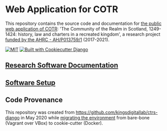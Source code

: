 # Web Application for COTR

This repository contains the source code and documentation for [the public web application of COTR](https://cotr.ac.uk): 
'The Community of the Realm in Scotland, 1249-1424: history, law and charters in a recreated kingdom',
a research project [funded by the AHRC - AH/P013759/1](https://gtr.ukri.org/projects?ref=AH%2FP013759%2F1) (2017-2021).

[![MIT](https://img.shields.io/badge/License-MIT-yellow.svg)](https://opensource.org/licenses/MIT)
[![Built with Cookiecutter Django](https://img.shields.io/badge/built%20with-Cookiecutter%20Django-ff69b4.svg)](https://github.com/kingsdigitallab/cookiecutter-django/)

## [Research Software Documentation](./docs/rse.md)

## [Software Setup](./docs/setup.md)

## Code Provenance

This repository was created from
<https://github.com/kingsdigitallab/ctrs-django> in May 2020 while
[migrating the environment](./docs/vagrant.md) from bare-bone (Vagrant over VBox) to
cookie-cutter (Docker).
